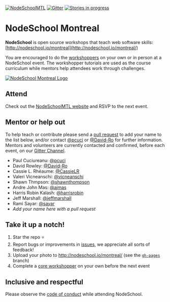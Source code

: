 [![NodeSchoolMTL](https://img.shields.io/badge/NodeSchool-MTL-yellow.svg)](http://nodeschool.io/montreal) [![Gitter](https://img.shields.io/gitter/room/nwjs/nw.js.svg)](https://gitter.im/nodeschool/montreal) [![Stories in progress](https://img.shields.io/waffle/label/nodeschool/montreal/in%20progress.svg)](https://waffle.io/nodeschool/montreal)

# NodeSchool Montreal

**NodeSchool** is open source workshops that teach web software skills: [http://nodeschool.io/montreal](http://nodeschool.io/montreal/)

You are encouraged to do the [workshoppers](http://nodeschool.io/#workshoppers) on your own or in person at a NodeSchool event. The workshopper tutorials are used as the course curriculum while mentors help attendees work through challenges.

[![NodeSchool Montreal Logo](http://nodeschool.io/montreal/i/NodeSchoolMTL.svg)](http://nodeschool.io/montreal)

## Attend

Check out the [NodeSchoolMTL website](http://nodeschool.io/montreal/) and RSVP to the next event.

## Mentor or help out

To help teach or contribute please send a [pull request](https://github.com/nodeschool/montreal/pulls) to add your name to the list below, and/or contact [@pcuci](http://github.com/pcuci) or [@David-Ro](http://github.com/David-Ro) for further information. Mentors and volunteers are currently contacted and confirmed, before each event, on our [Gitter Channel](https://gitter.im/nodeschool/montreal).

- Paul Cuciureanu: [@pcuci](http://github.com/pcuci)
- David Rowley: [@David-Ro](http://github.com/David-Ro)
- Cassie L. Rhéaume: [@CassieLR](https://github.com/CassieLR)
- Valeri Vicneanschi: [@vicneanschi](https://github.com/vicneanschi)
- Shawn Thmpson: [@shawnthompson](https://github.com/shawnthompson)
- Andre John Mas: [@ajmas](https://github.com/ajmas)
- Harris Robin Kalash: [@harrisrobin](https://github.com/harrisrobin)
- Jeff Marshall: [@jeffmarshall](https://github.com/jeffmarshall)
- Rami Sayar: [@sayar](https://github.com/sayar)
- _Add your name here with a pull request_

## Take it up a notch!

1. Star the repo ⭐
1. Report bugs or improvements in [issues](https://github.com/nodeschool/montreal/issues), we appreciate all sorts of feedback!
1. Upload your photo to http://nodeschool.io/montreal/ (see the [`gh-pages`](https://github.com/nodeschool/montreal/tree/gh-pages) branch)
1. Complete a [core workshopper](http://nodeschool.io/#workshopper-list) on your own before the next event

## Inclusive and respectful

Please observe the [code of conduct](http://confcodeofconduct.com/) while attending NodeSchool.
